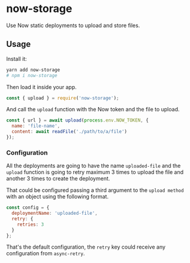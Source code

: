 # now-storage
Use Now static deployments to upload and store files.

## Usage
Install it:

```bash
yarn add now-storage
# npm i now-storage
```

Then load it inside your app.

```js
const { upload } = require('now-storage');
```

And call the `upload` function with the Now token and the file to upload.

```js
const { url } = await upload(process.env.NOW_TOKEN, {
  name: 'file-name',
  content: await readFile('./path/to/a/file')
});
```

### Configuration
All the deployments are going to have the name `uploaded-file` and the `upload` function is going to retry maximum 3 times to upload the file and another 3 times to create the deployment.

That could be configured passing a third argument to the `upload method` with an object using the following format.

```js
const config = {
  deploymentName: 'uploaded-file',
  retry: {
    retries: 3
  }
};
```

That's the default configuration, the `retry` key could receive any configuration from `async-retry`.
